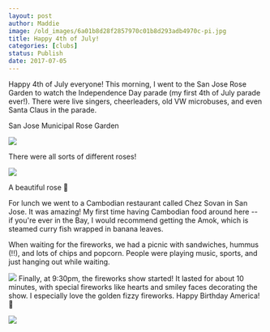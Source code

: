 ```yaml
---
layout: post
author: Maddie
image: /old_images/6a01b8d28f2857970c01b8d293adb4970c-pi.jpg
title: Happy 4th of July!
categories: [clubs]
status: Publish
date: 2017-07-05
---
```


Happy 4th of July everyone! This morning, I went to the San Jose Rose Garden to watch the Independence Day parade (my first 4th of July parade ever!). There were live singers, cheerleaders, old VW microbuses, and even Santa Claus in the parade.

San Jose Municipal Rose Garden


![](/old_images/6a01b8d28f2857970c01b7c90967e9970b-pi.jpg)

There were all sorts of different roses!


![](/old_images/6a01b8d28f2857970c01b8d293757e970c-pi.jpg)

A beautiful rose 🌹

For lunch we went to a Cambodian restaurant called Chez Sovan in San Jose. It was amazing! My first time having Cambodian food around here -- if you're ever in the Bay, I would recommend getting the Amok, which is steamed curry fish wrapped in banana leaves.

When waiting for the fireworks, we had a picnic with sandwiches, hummus (!!), and lots of chips and popcorn. People were playing music, sports, and just hanging out while waiting.


![](/old_images/6a01b8d28f2857970c01b8d29374f2970c-pi.jpg)
Finally, at 9:30pm, the fireworks show started! It lasted for about 10 minutes, with special fireworks like hearts and smiley faces decorating the show. I especially love the golden fizzy fireworks. Happy Birthday America! 🎉


![](/old_images/6a01b8d28f2857970c01b7c9092dba970b-pi.jpg)
